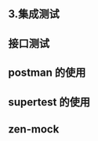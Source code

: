 ## 3.集成测试
<!-- 集成测试的概念 -->



## 接口测试
<!-- 
TODO: 说明对于前端接口测试的关注点
 -->



## postman 的使用
<!--TODO:  讲解 postman 运行测试
1. 利用 postman 断言测试
2. 利用 newman 结合 collections 断言测试
 -->



## supertest 的使用
<!-- 
TODO: 1. expressjs , koajs 的底层工具
 -->



## zen-mock
